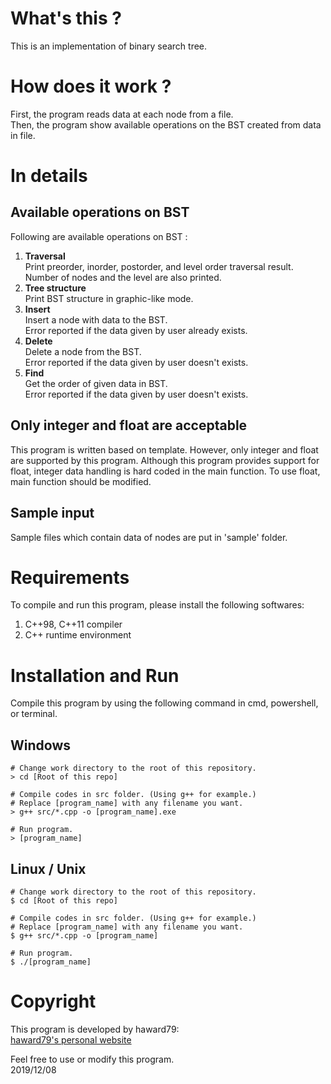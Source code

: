 # What's this ?
This is an implementation of binary search tree.

# How does it work ?
First, the program reads data at each node from a file.  
Then, the program show available operations on the BST created from data in file.

# In details
## Available operations on BST
Following are available operations on BST :
1. **Traversal**  
   Print preorder, inorder, postorder, and level order traversal result.  
   Number of nodes and the level are also printed.
2. **Tree structure**  
   Print BST structure in graphic-like mode.
3. **Insert**  
   Insert a node with data to the BST.  
   Error reported if the data given by user already exists.
4. **Delete**  
   Delete a node from the BST.  
   Error reported if the data given by user doesn't exists.
5. **Find**  
   Get the order of given data in BST.  
   Error reported if the data given by user doesn't exists.

## Only integer and float are acceptable
This program is written based on template.
However, only integer and float are supported by this program.
Although this program provides support for float, integer data handling is hard coded in the main function. To use float, main function should be modified.

## Sample input
Sample files which contain data of nodes are put in 'sample' folder.

# Requirements
To compile and run this program, please install the following softwares:
1. C++98, C++11 compiler
2. C++ runtime environment

# Installation and Run
Compile this program by using the following command in cmd, powershell, or terminal.

## Windows
    # Change work directory to the root of this repository.
    > cd [Root of this repo]

    # Compile codes in src folder. (Using g++ for example.)
    # Replace [program_name] with any filename you want.
    > g++ src/*.cpp -o [program_name].exe

    # Run program.
    > [program_name]

## Linux / Unix
    # Change work directory to the root of this repository.
    $ cd [Root of this repo]

    # Compile codes in src folder. (Using g++ for example.)
    # Replace [program_name] with any filename you want.
    $ g++ src/*.cpp -o [program_name]

    # Run program.
    $ ./[program_name]

# Copyright
This program is developed by haward79:  
[haward79's personal website](https://www.haward79.tw/)

Feel free to use or modify this program.  
2019/12/08

